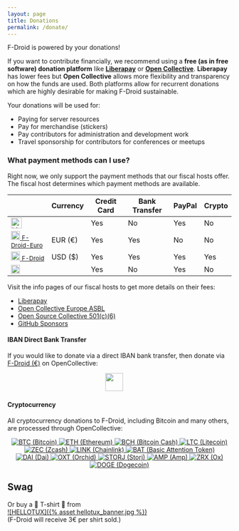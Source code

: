 ```yaml
---
layout: page
title: Donations
permalink: /donate/
---
```


F-Droid is powered by your donations!

If you want to contribute financially, we recommend using a **free (as in free software) donation platform** like **[Liberapay](https://liberapay.com/F-Droid-Data/)** or **[Open Collective](https://opencollective.com/f-droid/)**. **Liberapay** has lower fees but **Open Collective** allows more flexibility and transparency on how the funds are used.
Both platforms allow for recurrent donations which are highly desirable for making F-Droid sustainable.

Your donations will be used for:

* Paying for server resources
* Pay for merchandise (stickers)
* Pay contributors for administration and development work
* Travel sponsorship for contributors for conferences or meetups


### What payment methods can I use?

Right now, we only support the payment methods that our fiscal hosts offer.  The fiscal host determines which payment methods are available.

<div class="payment-methods"></div>

|      | Currency | Credit Card  | Bank Transfer | PayPal | Crypto |
|------|----------|--------------|---------------|--------|--------|
| [<img src="{% asset liberapay_donate_button.svg %}" alt="Liberapay" height="24" />](https://liberapay.com/F-Droid-Data/)           | | Yes | No | Yes | No |
| [<img src="{% asset opencollectivelogo.svg %}" height="20" alt="OpenCollective" /> <small>F-Droid-Euro</small>](https://opencollective.com/f-droid-euro) | EUR (€) | Yes | Yes | No  | No |
| [<img src="{% asset opencollectivelogo.svg %}" height="20" alt="OpenCollective" /> <small>F-Droid</small>](https://opencollective.com/f-droid)   | USD ($) | Yes | Yes | Yes | Yes |
| [<img src="{% asset github-sponsors.svg %}" height="20" alt="GitHub Sponsors" />](https://github.com/sponsors/f-droid) |  | Yes | No | Yes | No |


Visit the info pages of our fiscal hosts to get more details on their fees:

* [Liberapay](https://liberapay.com/about/faq#fees)
* [Open Collective Europe ASBL](https://opencollective.com/europe)
* [Open Source Collective 501(c)(6)](https://opencollective.com/opensource)
* [GitHub Sponsors](https://docs.github.com/en/billing/managing-billing-for-github-sponsors/about-billing-for-github-sponsors)


#### IBAN Direct Bank Transfer

If you would like to donate via a direct IBAN bank transfer, then donate via [F-Droid (€)](https://opencollective.com/f-droid-euro) on OpenCollective:

<p align="center">
<a href="https://opencollective.com/f-droid-euro"><img src="{% asset opencollective_button.png %}" height="40" ></a>
&nbsp; &nbsp; &nbsp;
</p>


#### Cryptocurrency

All cryptocurrency donations to F-Droid, including Bitcoin and many others, are processed through OpenCollective:

<p align="center">
<a href="https://opencollective.com/f-droid/donate/crypto" target="_blank">
<img class="crypto-logos" src="{% asset crypto-logos/BTC.svg %}" alt="BTC (Bitcoin)" />
<img class="crypto-logos" src="{% asset crypto-logos/ETH.svg %}" alt="ETH (Ethereum)" />
<img class="crypto-logos" src="{% asset crypto-logos/BCH.svg %}" alt="BCH (Bitcoin Cash)" />
<img class="crypto-logos" src="{% asset crypto-logos/LTC.svg %}" alt="LTC (Litecoin)" />
<img class="crypto-logos" src="{% asset crypto-logos/ZEC.svg %}" alt="ZEC (Zcash)" />
<img class="crypto-logos" src="{% asset crypto-logos/LINK.svg %}" alt="LINK (Chainlink)" />
<img class="crypto-logos" src="{% asset crypto-logos/BAT.svg %}" alt="BAT (Basic Attention Token)" />
<img class="crypto-logos" src="{% asset crypto-logos/DAI.svg %}" alt="DAI (Dai)" />
<img class="crypto-logos" src="{% asset crypto-logos/OXT.svg %}" alt="OXT (Orchid)" />
<img class="crypto-logos" src="{% asset crypto-logos/STORJ.svg %}" alt="STORJ (Storj)" />
<img class="crypto-logos" src="{% asset crypto-logos/AMP.svg %}" alt="AMP (Amp)" />
<img class="crypto-logos" src="{% asset crypto-logos/ZRX.svg %}" alt="ZRX (Ox)" />
<img class="crypto-logos" src="{% asset crypto-logos/DOGE.svg %}" alt="DOGE (Dogecoin)" />
</a>
</p>


## Swag

Or buy a 👕 T-shirt 👕 from <br>
[![HELLOTUX]({% asset hellotux_banner.jpg %})](https://www.hellotux.com/f-droid)<br>
(F-Droid will receive 3€ per shirt sold.)


